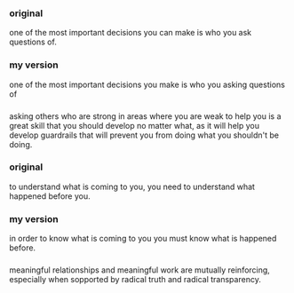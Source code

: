 ### original
one of the most important decisions you can make
is who you ask questions of.
### my version
one of the most important decisions you make
is who you asking questions of
###

asking others who are strong in areas
where you are weak to help you 
is a great skill that you should develop no matter what,
as it will help you develop guardrails that will
prevent you from doing what you shouldn't be doing.

### original
to understand what is coming to you,
you need to understand what happened before you.
### my version
in order to know what is coming to you
you must know what is happened before.
###

meaningful relationships and meaningful work
are mutually reinforcing, especially when
sopported by radical truth and radical transparency.
